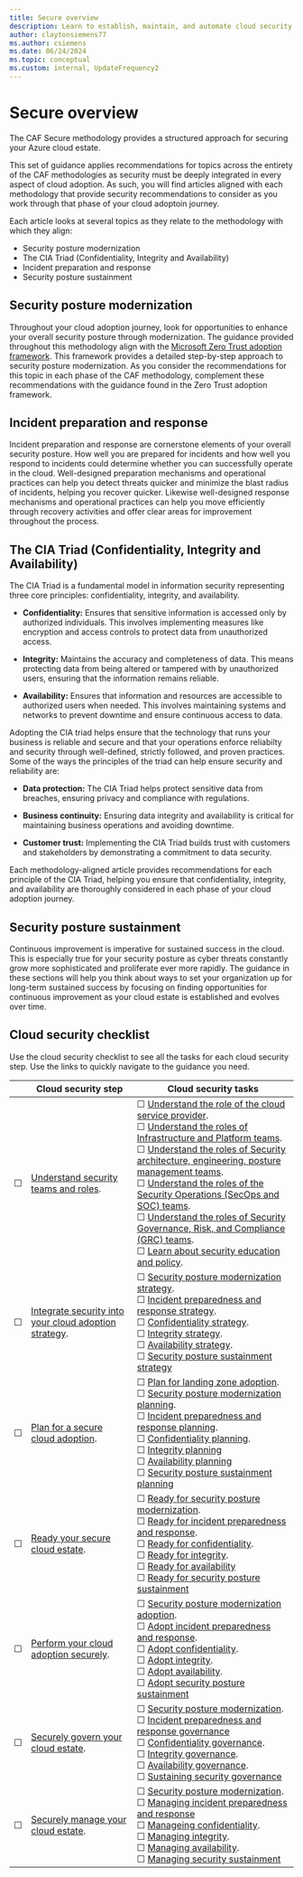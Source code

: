 ```yaml
---
title: Secure overview
description: Learn to establish, maintain, and automate cloud security in Azure.
author: claytonsiemens77
ms.author: csiemens
ms.date: 06/24/2024
ms.topic: conceptual
ms.custom: internal, UpdateFrequency2
---
```


# Secure overview

The CAF Secure methodology provides a structured approach for securing your Azure cloud estate. 

This set of guidance applies recommendations for topics across the entirety of the CAF methodologies as security must be deeply integrated in every aspect of cloud adoption. As such, you will find articles aligned with each methodology that provide security recommendations to consider as you work through that phase of your cloud adoptoin journey.

Each article looks at several topics as they relate to the methodology with which they align:

- Security posture modernization
- The CIA Triad (Confidentiality, Integrity and Availability)
- Incident preparation and response
- Security posture sustainment

## Security posture modernization

Throughout your cloud adoption journey, look for opportunities to enhance your overall security posture through modernization. The guidance provided throughout this methodology align with the [Microsoft Zero Trust adoption framework](/security/zero-trust/adopt/zero-trust-adoption-overview). This framework provides a detailed step-by-step approach to security posture modernization. As you consider the recommendations for this topic in each phase of the CAF methodology, complement these recommendations with the guidance found in the Zero Trust adoption framework.

## Incident preparation and response

Incident preparation and response are cornerstone elements of your overall security posture. How well you are prepared for incidents and how well you respond to incidents could determine whether you can successfully operate in the cloud. Well-designed preparation mechanisms and operational practices can help you detect threats quicker and minimize the blast radius of incidents, helping you recover quicker. Likewise well-designed response mechanisms and operational practices can help you move efficiently through recovery activities and offer clear areas for improvement throughout the process.

## The CIA Triad (Confidentiality, Integrity and Availability)

The CIA Triad is a fundamental model in information security representing three core principles: confidentiality, integrity, and availability. 

- **Confidentiality:** Ensures that sensitive information is accessed only by authorized individuals. This involves implementing measures like encryption and access controls to protect data from unauthorized access.

- **Integrity:** Maintains the accuracy and completeness of data. This means protecting data from being altered or tampered with by unauthorized users, ensuring that the information remains reliable.

- **Availability:** Ensures that information and resources are accessible to authorized users when needed. This involves maintaining systems and networks to prevent downtime and ensure continuous access to data.

Adopting the CIA triad helps ensure that the technology that runs your business is reliable and secure and that your operations enforce reliabilty and security through well-defined, strictly followed, and proven practices. Some of the ways the principles of the triad can help ensure security and reliability are:

- **Data protection:** The CIA Triad helps protect sensitive data from breaches, ensuring privacy and compliance with regulations.

- **Business continuity:** Ensuring data integrity and availability is critical for maintaining business operations and avoiding downtime.

- **Customer trust:** Implementing the CIA Triad builds trust with customers and stakeholders by demonstrating a commitment to data security.

Each methodology-aligned article provides recommendations for each principle of the CIA Triad, helping you ensure that confidentiality, integrity, and availability are thoroughly considered in each phase of your cloud adoption journey.

## Security posture sustainment

Continuous improvement is imperative for sustained success in the cloud. This is especially true for your security posture as cyber threats constantly grow more sophisticated and proliferate ever more rapidly. The guidance in these sections will help you think about ways to set your organization up for long-term sustained success by focusing on finding opportunities for continuous improvement as your cloud estate is established and evolves over time.

## Cloud security checklist

Use the cloud security checklist to see all the tasks for each cloud security step. Use the links to quickly navigate to the guidance you need.

| &nbsp; | Cloud security step | Cloud security tasks |
|---|---|---|
|&#9744; | [Understand security teams and roles](./refresh-teams-and-roles.md). | &#9744; [Understand the role of the cloud service provider](./refresh-teams-and-roles.md#cloud-service-provider). <br> &#9744; [Understand the roles of Infrastructure and Platform teams](./refresh-teams-and-roles.md#infrastructureplatform-teams-architecture-engineering-and-operations). <br> &#9744; [Understand the roles of Security architecture, engineering, posture management teams](./refresh-teams-and-roles.md#security-architecture-engineering-posture-management-teams). <br> &#9744; [Understand the roles of the Security Operations (SecOps and SOC) teams](./refresh-teams-and-roles.md#security-operations-secopssoc). <br> &#9744; [Understand the roles of Security Governance, Risk, and Compliance (GRC) teams](./refresh-teams-and-roles.md#security-governance-risk-and-compliance-grc). <br> &#9744; [Learn about security education and policy](./refresh-teams-and-roles.md#security-education-and-policy).
|&#9744; | [Integrate security into your cloud adoption strategy](./refresh-strategy-consolidated.md). | &#9744; [Security posture modernization strategy](./refresh-strategy-consolidated.md#security-posture-mondernization). <br> &#9744; [Incident preparedness and response strategy](./refresh-strategy-consolidated.md#defining-a-strategy-for-incident-preparedness-and-response). <br> &#9744; [Confidentiality strategy](./refresh-strategy-consolidated.md#defining-a-strategy-for-confidentiality). <br> &#9744; [Integrity strategy](./refresh-strategy-consolidated.md#defining-a-strategy-for-integrity). <br> &#9744; [Availability strategy](./refresh-strategy-consolidated.md#defining-a-strategy-for-availability). <br> &#9744; [Security posture sustainment strategy](./refresh-strategy-consolidated.md#defining-a-strategy-for-security-posture-sustainment) |
|&#9744; | [Plan for a secure cloud adoption](./refresh-plan-consolidated.md). | &#9744; [Plan for landing zone adoption](./refresh-plan-consolidated.md#plan-for-landing-zone-adoption). <br> &#9744; [Security posture modernization planning](./refresh-plan-consolidated.md#security-posture-modernization). <br> &#9744; [Incident preparedness and response planning](./refresh-plan-consolidated.md#incident-preparedness-and-response). <br> &#9744; [Confidentiality planning](./refresh-plan-consolidated.md#adopt-confidentiality). <br> &#9744; [Integrity planning](./refresh-plan-consolidated.md#adopt-integrity) <br> &#9744; [Availability planning](./refresh-plan-consolidated.md#adopt-availability) <br> &#9744; [Security posture sustainment planning](./refresh-plan-consolidated.md#adopt-sustainment) |
|&#9744; | [Ready your secure cloud estate](./refresh-ready-consolidated.md). | &#9744; [Ready for security posture modernization](./refresh-ready-consolidated.md#security-posture-modernization). <br> &#9744; [Ready for incident preparedness and response](./refresh-ready-consolidated.md#ready-for-incident-preparedness-and-response). <br> &#9744; [Ready for confidentiality](./refresh-ready-consolidated.md#ready-for-confidentiality). <br> &#9744; [Ready for integrity](./refresh-ready-consolidated.md#ready-for-integrity). <br> &#9744; [Ready for availability](./refresh-ready-consolidated.md#ready-for-availability) <br> &#9744; [Ready for security posture sustainment](./refresh-ready-consolidated.md#ready-for-security-sustainment) |
|&#9744; | [Perform your cloud adoption securely](./refresh-adopt-consolidated.md). | &#9744; [Security posture modernization adoption](./refresh-adopt-consolidated.md#security-posture-modernization-adoption). <br> &#9744; [Adopt incident preparedness and response](./refresh-adopt-consolidated.md#incident-preparedness-and-response-adoption). <br> &#9744; [Adopt confidentiality](./refresh-adopt-consolidated.md#adopt-the-principal-of-confidentiality). <br> &#9744; [Adopt integrity](./refresh-adopt-consolidated.md#adopt-the-principle-of-integrity). <br> &#9744; [Adopt availability](./refresh-adopt-consolidated.md#adopt-the-principle-of-availability). <br> &#9744; [Adopt security posture sustainment](./refresh-adopt-consolidated.md#adopt-security-sustainment) |
|&#9744; | [Securely govern your cloud estate](./refresh-govern-consolidated.md). | &#9744; [Security posture modernization](./refresh-govern-consolidated.md#security-posture-modernization).  <br> &#9744; [Incident preparedness and response governance](./refresh-govern-consolidated.md#incident-preparedness-and-response) <br> &#9744; [Confidentiality governance](./refresh-govern-consolidated.md#conifidentiality-governance). <br> &#9744; [Integrity governance](./refresh-govern-consolidated.md#integrity-governance). <br> &#9744; [Availability governance](./refresh-govern-consolidated.md#availability-governance). <br> &#9744; [Sustaining security governance](./refresh-govern-consolidated.md#sustaining-secure-governance) |
|&#9744; | [Securely manage your cloud estate](./refresh-manage-consolidated.md). | &#9744; [Security posture modernization](./refresh-manage-consolidated.md#security-posture-modernization).  <br> &#9744; [Managing incident preparedness and response](./refresh-manage-consolidated.md#managing-incident-preparedness-and-response) <br> &#9744; [Manageing confidentiality](./refresh-manage-consolidated.md#managing-conifidentiality). <br> &#9744; [Managing integrity](./refresh-manage-consolidated.md#managing-integrity). <br> &#9744; [Managing availability](./refresh-manage-consolidated.md#managing-availability). <br> &#9744; [Managing security sustainment](./refresh-manage-consolidated.md#managing-security-sustainment) |
